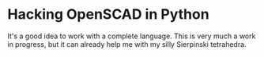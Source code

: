 Hacking OpenSCAD in Python
=

It's a good idea to work with a complete language. This is very
much a work in progress, but it can already help me with my silly
Sierpinski tetrahedra.
